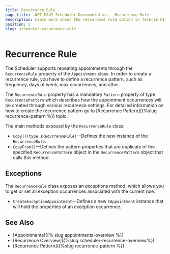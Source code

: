 ```yaml
---
title: Recurrence Rule
page_title: .NET MAUI Scheduler Documentation - Recurrence Rule
description: Learn more about the reccurence rule option in Telerik UI for .NET MAUI Scheduler control.
position: 2
slug: scheduler-recurrence-rule
---
```


# Recurrence Rule

The Scheduler supports repeating appointments through the `RecurrenceRule` property of the `Appointment` class. In order to create a recurrence rule, you have to define a recurrence pattern, such as frequency, days of week, max occurrences, and other.

The `RecurrenceRule` property has a mandatory `Pattern` property of type `RecurrencePattern` which describes how the appointment occurrences will be created through various recurrence settings. For detailed information on how to create the recurrence pattern go to [Recurrence Pattern]({%slug recurrence-pattern %}) topic.


The main methods exposed by the `RecurrenceRule` class:

* `Copy()(type IRecurrenceRule)`&mdash;Defines the new instance of the `RecurrenceRule`.
* `CopyFrom()`&mdash;Defines the pattern properties that are duplicate of the specified `RecurrencePattern` object in the `RecurrencePattern` object that calls this method.

## Exceptions 

The `RecurrenceRule` class exposes an exceptions method, which allows you to get or set all exception occurrences associated with the current rule.

* `CreateExceptionAppointment`&mdash;Defines a new `IAppointment` instance that will hold the properties of an exception occurrence.

## See Also

- [Appointments]({% slug appointments-overview %})
- [Recurrence Overview]({%slug scheduler-recurrence-overview%})
- [Recurrence Pattern]({%slug recurrence-pattern %})
